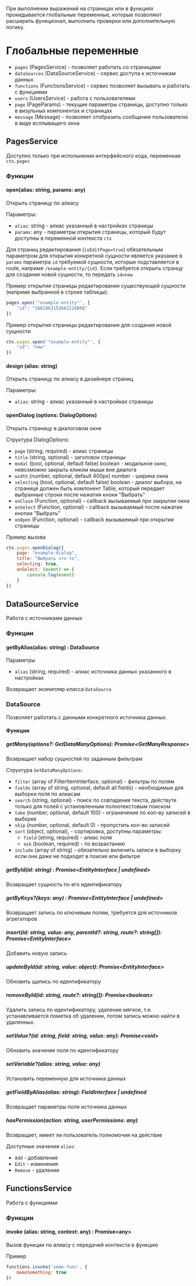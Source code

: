 При выполнении выражений на страницах или в функциях прокидывается глобальные переменные, 
которые позволяют расширить функционал, выполнить проверки или дополнительную логику.

# Глобальные переменные

* `pages` (PagesService) - позволяет работать со страницами
* `dataSources` (DataSourceService) - сервис доступа к источникам данных
* `functions` (FunctionsService) - сервис позволяет вызывать и работать с функциями
* `users` (UsersService) - работа с пользователями
* `page` (PageParams) - текущие параметры страницы, доступно только в визульных компонентах и страницах
* `message` (Message) - позволяет отобразить сообщение пользователю в виде всплыващего окна


## PagesService

Доступно только при испольнении интерфейсного кода, переменная `ctx.pages`

### Функции

#### open(alias: string, params: any)
Открыть страницу по алиасу

Параметры:
* `alias`: string - алиас указанный в настройках страницы
* `params`: any - параметры открытия страницы, который будут доступны в переменной контекста `ctx`

Для страниц редактирования (`isEditPage=true`) обязательным параметром для открытия конкретной сущности является указание в `params` параметра `id` требуемой сущности, которые подставляется в route, наприме `/example-entity/{id}`. Если требуется открыть странцу для создания новой сущности, то передать `id=new`

Пример открытия страницы редактирования существующей сущности (наприме выбранной в строке таблицы):
```js
pages.open('"example-entity"', {
    "id": "1681863152662220800"
})
```
Пример открытия страницы редактирования для создания новой сущности
```js
ctx.pages.open('"example-entity"', {
    "id": "new"
})
```

#### design (alias: string)

Открыть страницу по алиасу в дизайнере страниц

Параметры:
* `alias`: string - алиас указанный в настройках страницы

#### openDialog (options: DialogOptions)

Открыть страницу в диалоговом окне

Структура DialogOptions:

* `page` (string, required) - алиас страницы 
* `title` (string, optional) - заголовок страницы
* `modal` (bool, optional, default false) boolean - модальное окно, невозможно закрыть кликом мыши вне диалога
* `width` (number, optional, default 400px) number - ширина окна
* `selecting` (bool, optional, default false) boolean - диалог выбора, на странице должен быть компонент Table, который передает выбранные строки после нажатия кноки "Выбрать"
* `onClose` (Function, optional) - callback вызываемый при закрытии окна
* `onSelect` (Function, optional) - callback вызываемый после нажатия кнопки "Выбрать"
* `onOpen` (Function, optional) - callback вызываемый при открытии страницы

Пример вызова
```js
ctx.pages.openDialog({
    page: "example-dialog",
    title: "Выбрать что то",
    selecting: true,
    onSelect: (event) => {
        console.log(event)
    }
})
```

## DataSourceService

Работа с источниками данных

### Функции

#### getByAlias(alias: string) : DataSource

Параметры

* `alias` (string, required) - алиас источника данных указанного в настройках

Возвращает экземпляр класса `DataSource`

### DataSource

Позволяет работать с данными конкретного источника данных.

#### Функции

##### getMany(options?: GetDataManyOptions): Promise\<GetManyResponse\>

Возвращает набор сущностей по заданным фильтрам

Структура `GetDataManyOptions`:
* `filter` (array of FilterItemInterface, optional) - фильтры по полям
* `fields` (array of string, optional, default all fields) - необходимые для выборки поля по алиасам
* `search` (string, optional) - поиск по совпадения текста, действуте только для полей с установленным полнотекстовым поиском
* `take` (number, optional, default 100) - ограничение по кол-ву записей в выборке
* `skip` (number, optional, default 0) - пропустить кол-во записей 
* `sort` (object, optional), - сортировка, доступны параметры: 
  * `field` (string, required) - алиас поля
  * `ask` (boolean,  required) - по возрастанию 
* `include` (array of string) - обязательно включить записи в выборку если они даже не подходят в поиске или фильтре


##### getById(id: string) : Promise\<EntityInterface | undefined\>

Возвращает сущность по его идентификатору

##### getByKeys?(keys: any) : Promise\<EntityInterface | undefined\>

Возвращает запись по ключевым полям, требуется для источников агрегаторов

##### insert(id: string, value: any, parentId?: string, route?: string[]): Promise\<EntityInterface\>

Добавить новую запись

##### updateById(id: string, value: object): Promise\<EntityInterface\>

Обновить щапись по идентификатору

##### removeById(id: string, route?: string[]): Promise\<boolean\>

Удалить запись по идентификатору, удаление мягкое, т.е. устанавливается пометка об удалении, потом запись можно найти в удаленных.

##### setValue?(id: string, field: string, value: any): Promise\<void\>

Обновить значение поля по идентификатору

##### setVariable?(alias: string, value: any)

Установить переменную для источника данных

##### getFieldByAlias(alias: string): FieldInterface | undefined

Возвращает параметры поля источника данных

##### hasPermission(action: string, userPermissions: any)

Возвращает, имеет ли пользователь полномочия на действие

Доступные значения `alias`:
* `Add` - добавление
* `Edit` - изменения
* `Remove` - удаление

## FunctionsService

Работа с функциями

### Функции

#### invoke (alias: string, context: any) : Promise\<any\>

Вызов функции по алиасу с передачей контекста в функцию

Пример

```js
functions.invoke('some-func', {
    makeSomething: true
})
```
